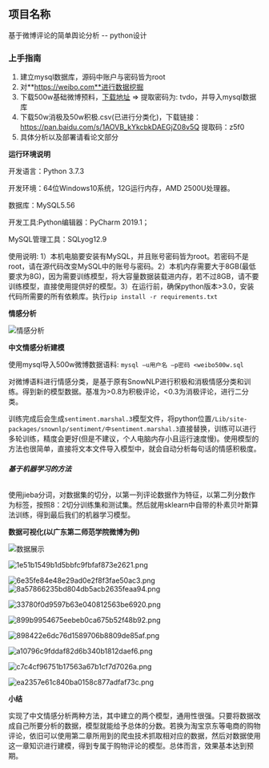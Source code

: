## **项目名称**

基于微博评论的简单舆论分析 -- python设计

### **上手指南**

1. 建立mysql数据库，源码中账户与密码皆为root
2. 对**https://weibo.com**进行数据挖掘
3. 下载500w基础微博预料，[下载地址](https://pan.baidu.com/share/init?errmsg=Auth+Login+Sucess&errno=0&ssnerror=0&&surl=eSeXh5K) => 提取密码为: tvdo，并导入mysql数据库
4. 下载50w消极及50w积极.csv(已进行分类化)，下载链接：https://pan.baidu.com/s/1AOVB_kYkcbkDAEGjZ08v5Q  提取码：z5f0
5. 具体分析以及部署请看论文部分

**运行环境说明**

开发语言：Python 3.7.3 

开发环境：64位Windows10系统，12G运行内存，AMD 2500U处理器。 

数据库：MySQL5.56

开发工具:Python编辑器：PyCharm 2019.1；

MySQL管理工具：SQLyog12.9 

使用说明: 1）本机电脑要安装有MySQL，并且账号密码皆为root。若密码不是root，请在源代码改变MySQL中的账号与密码。2）本机内存需要大于8GB(最低要求为8G)，因为需要训练模型，将大容量数据装载进内存，若不过8GB，请不要训练模型，直接使用提供好的模型。3）在运行前，确保python版本>3.0，安装代码所需要的所有依赖库。执行```pip install -r requirements.txt```

**情感分析**

![情感分析](https://ae01.alicdn.com/kf/H519ce8f4b14a412a8473d1475b3214f97.png)

**中文情感分析建模**

使用mysql导入500w微博数据语料: ```mysql –u用户名 –p密码 <weibo500w.sql```

对微博语料进行情感分类，是基于原有SnowNLP进行积极和消极情感分类和训练。得到新的模型数据。基准为>0.8为积极评论，<0.3为消极评论，进行二分类。

训练完成后会生成```sentiment.marshal.3```模型文件，将python位置```/Lib/site-packages/snownlp/sentiment/中sentiment.marshal.3```直接替换，训练可以进行多轮训练，精度会更好(但是不建议，个人电脑内存小且运行速度慢)。使用模型的方法也很简单，直接将文本文件导入模型中，就会自动分析每句话的情感积极度。

###### **基于机器学习的方法**

使用jieba分词，对数据集的切分，以第一列评论数据作为特征，以第二列分数作为标签，按照8：2切分训练集和测试集。然后就用sklearn中自带的朴素贝叶斯算法训练，得到最后我们的机器学习模型。

**数据可视化(以广东第二师范学院微博为例)**

![数据展示](https://ae03.alicdn.com/kf/H566b1b8f21da4b45a0e12f670515a156d.png)

![1e51b1549b1d5bbfc9fbfaf873e2621.png](https://ae04.alicdn.com/kf/Hd8eca7c6601146a490e4e2a938866fbaI.png)

![6e35fe84e48e29ad0e2f8f3fae50ac3.png](https://ae02.alicdn.com/kf/H3e96253773814161865d42b42b9b8e8do.png)![8a57866235bd804db5acb2635feaa94.png](https://ae05.alicdn.com/kf/H91648a9e35544ef7b63978ad03481824C.png)

![33780f0d9597b63e040812563be6920.png](https://ae04.alicdn.com/kf/He6d588cd86b04d519d4b78bd2ed9c2b5S.png)

![899b9954675eebeb0ca675b52f48b92.png](https://ae03.alicdn.com/kf/He04b837f3ee3485db403d4f994092a25K.png)

![898422e6dc76d1589706b8809de85af.png](https://ae06.alicdn.com/kf/H53976cb6a1504ebb86e7af7785fd349bz.png)

![a10796c9fddaf82d6b340b1812daef6.png](https://ae01.alicdn.com/kf/Hb1b8c85a204c45cb932658dd3cf4f8adt.png)

![c7c4cf96751b17563a67b1cf7d7026a.png](https://ae01.alicdn.com/kf/Hb340d91b3b9a4a1084ab8cf811aa9cb8w.png)

![ea2357e61c840ba0158c877adfaf73c.png](https://ae01.alicdn.com/kf/H3f3cb9293f614deeaa42cd241e04912f6.png)

**小结**

实现了中文情感分析两种方法，其中建立的两个模型，通用性很强。只要将数据改成自己所要分析的数据，模型就能给予总体的分数。若换为淘宝京东等电商的购物评论，依旧可以使用第二章所用到的爬虫技术抓取相对应的数据，然后对数据使用这一章知识进行建模，得到专属于购物评论的模型。总体而言，效果基本达到预期。

###### 



